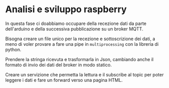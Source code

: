 # Analisi e sviluppo raspberry

In questa fase ci doabbiamo occupare della recezione dati da parte dell'arduino e della successiva pubblicazione su un broker MQTT.

Bisogna creare un file unico per la recezione e sottoscrizione dei dati, a meno di voler provare a fare una pipe in `multiprocessing` con la libreria di python.

Prendere la stringa ricevuta e trasformarla in Json, cambiando anche il formato di invio dei dati del broker in modo statico.

Creare un servizione che permetta la lettura e il subscribe al topic per poter leggere i dati e fare un forward verso una pagina HTML.